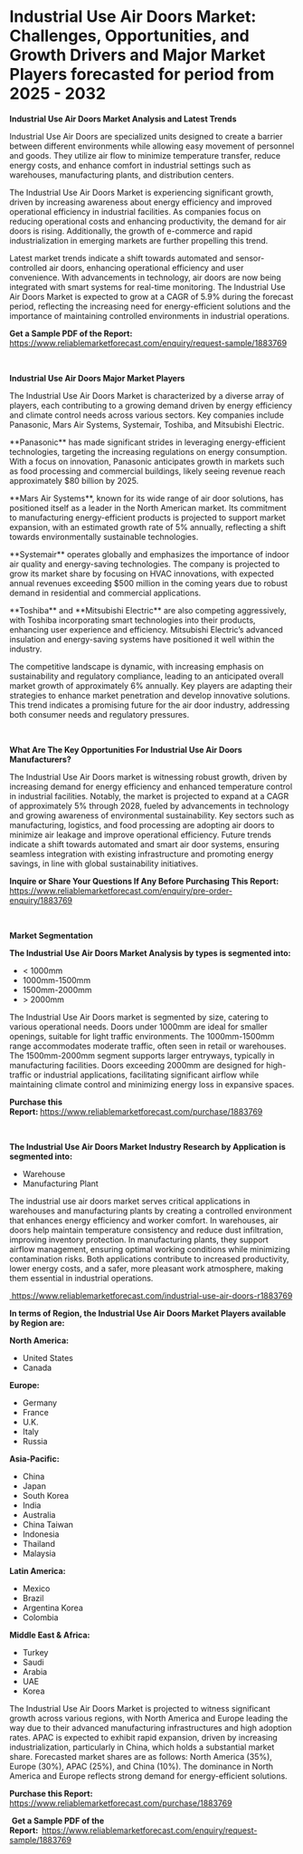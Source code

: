 <p><h1>Industrial Use Air Doors Market: Challenges, Opportunities, and Growth Drivers and Major Market Players forecasted for period from 2025 - 2032</h1></p><p><strong>Industrial Use Air Doors Market Analysis and Latest Trends</strong></p>
<p><p>Industrial Use Air Doors are specialized units designed to create a barrier between different environments while allowing easy movement of personnel and goods. They utilize air flow to minimize temperature transfer, reduce energy costs, and enhance comfort in industrial settings such as warehouses, manufacturing plants, and distribution centers. </p><p>The Industrial Use Air Doors Market is experiencing significant growth, driven by increasing awareness about energy efficiency and improved operational efficiency in industrial facilities. As companies focus on reducing operational costs and enhancing productivity, the demand for air doors is rising. Additionally, the growth of e-commerce and rapid industrialization in emerging markets are further propelling this trend. </p><p>Latest market trends indicate a shift towards automated and sensor-controlled air doors, enhancing operational efficiency and user convenience. With advancements in technology, air doors are now being integrated with smart systems for real-time monitoring. The Industrial Use Air Doors Market is expected to grow at a CAGR of 5.9% during the forecast period, reflecting the increasing need for energy-efficient solutions and the importance of maintaining controlled environments in industrial operations.</p></p>
<p><strong>Get a Sample PDF of the Report:&nbsp;</strong> <a href="https://www.reliablemarketforecast.com/enquiry/request-sample/1883769?utm_campaign=3445&utm_medium=2&utm_source=Github&utm_content=ia&utm_term=12042025&utm_id=industrial-use-air-doors">https://www.reliablemarketforecast.com/enquiry/request-sample/1883769</a></p>
<p>&nbsp;</p>
<p><strong>Industrial Use Air Doors Major Market Players</strong></p>
<p><p>The Industrial Use Air Doors Market is characterized by a diverse array of players, each contributing to a growing demand driven by energy efficiency and climate control needs across various sectors. Key companies include Panasonic, Mars Air Systems, Systemair, Toshiba, and Mitsubishi Electric.</p><p>**Panasonic** has made significant strides in leveraging energy-efficient technologies, targeting the increasing regulations on energy consumption. With a focus on innovation, Panasonic anticipates growth in markets such as food processing and commercial buildings, likely seeing revenue reach approximately $80 billion by 2025.</p><p>**Mars Air Systems**, known for its wide range of air door solutions, has positioned itself as a leader in the North American market. Its commitment to manufacturing energy-efficient products is projected to support market expansion, with an estimated growth rate of 5% annually, reflecting a shift towards environmentally sustainable technologies.</p><p>**Systemair** operates globally and emphasizes the importance of indoor air quality and energy-saving technologies. The company is projected to grow its market share by focusing on HVAC innovations, with expected annual revenues exceeding $500 million in the coming years due to robust demand in residential and commercial applications.</p><p>**Toshiba** and **Mitsubishi Electric** are also competing aggressively, with Toshiba incorporating smart technologies into their products, enhancing user experience and efficiency. Mitsubishi Electric’s advanced insulation and energy-saving systems have positioned it well within the industry.</p><p>The competitive landscape is dynamic, with increasing emphasis on sustainability and regulatory compliance, leading to an anticipated overall market growth of approximately 6% annually. Key players are adapting their strategies to enhance market penetration and develop innovative solutions. This trend indicates a promising future for the air door industry, addressing both consumer needs and regulatory pressures.</p></p>
<p>&nbsp;</p>
<p><strong>What Are The Key Opportunities For Industrial Use Air Doors Manufacturers?</strong></p>
<p><p>The Industrial Use Air Doors market is witnessing robust growth, driven by increasing demand for energy efficiency and enhanced temperature control in industrial facilities. Notably, the market is projected to expand at a CAGR of approximately 5% through 2028, fueled by advancements in technology and growing awareness of environmental sustainability. Key sectors such as manufacturing, logistics, and food processing are adopting air doors to minimize air leakage and improve operational efficiency. Future trends indicate a shift towards automated and smart air door systems, ensuring seamless integration with existing infrastructure and promoting energy savings, in line with global sustainability initiatives.</p></p>
<p><strong>Inquire or Share Your Questions If Any Before Purchasing This Report:</strong> <a href="https://www.reliablemarketforecast.com/enquiry/pre-order-enquiry/1883769?utm_campaign=3445&utm_medium=2&utm_source=Github&utm_content=ia&utm_term=12042025&utm_id=industrial-use-air-doors">https://www.reliablemarketforecast.com/enquiry/pre-order-enquiry/1883769</a></p>
<p>&nbsp;</p>
<p><strong>Market Segmentation</strong></p>
<p><strong>The Industrial Use Air Doors Market Analysis by types is segmented into:</strong></p>
<p><ul><li>< 1000mm</li><li>1000mm-1500mm</li><li>1500mm-2000mm</li><li>> 2000mm</li></ul></p>
<p><p>The Industrial Use Air Doors market is segmented by size, catering to various operational needs. Doors under 1000mm are ideal for smaller openings, suitable for light traffic environments. The 1000mm-1500mm range accommodates moderate traffic, often seen in retail or warehouses. The 1500mm-2000mm segment supports larger entryways, typically in manufacturing facilities. Doors exceeding 2000mm are designed for high-traffic or industrial applications, facilitating significant airflow while maintaining climate control and minimizing energy loss in expansive spaces.</p></p>
<p><strong>Purchase this Report:&nbsp;</strong><a href="https://www.reliablemarketforecast.com/purchase/1883769?utm_campaign=3445&utm_medium=2&utm_source=Github&utm_content=ia&utm_term=12042025&utm_id=industrial-use-air-doors">https://www.reliablemarketforecast.com/purchase/1883769</a></p>
<p>&nbsp;</p>
<p><strong>The Industrial Use Air Doors Market Industry Research by Application is segmented into:</strong></p>
<p><ul><li>Warehouse</li><li>Manufacturing Plant</li></ul></p>
<p><p>The industrial use air doors market serves critical applications in warehouses and manufacturing plants by creating a controlled environment that enhances energy efficiency and worker comfort. In warehouses, air doors help maintain temperature consistency and reduce dust infiltration, improving inventory protection. In manufacturing plants, they support airflow management, ensuring optimal working conditions while minimizing contamination risks. Both applications contribute to increased productivity, lower energy costs, and a safer, more pleasant work atmosphere, making them essential in industrial operations.</p></p>
<p><a href="https://www.reliablemarketforecast.com/industrial-use-air-doors-r1883769?utm_campaign=3445&utm_medium=2&utm_source=Github&utm_content=ia&utm_term=12042025&utm_id=industrial-use-air-doors">&nbsp;https://www.reliablemarketforecast.com/industrial-use-air-doors-r1883769</a></p>
<p><strong>In terms of Region, the Industrial Use Air Doors Market Players available by Region are:</strong></p>
<p>
    <p> <strong> North America: </strong>
        <ul>
            <li>United States</li>
            <li>Canada</li>
        </ul>
        </p> 
    <p> <strong> Europe: </strong>
        <ul>
            <li>Germany</li>
            <li>France</li>
            <li>U.K.</li>
            <li>Italy</li>
            <li>Russia</li>
        </ul>
        </p> 
    <p> <strong> Asia-Pacific: </strong>
        <ul>
            <li>China</li>
            <li>Japan</li>
            <li>South Korea</li>
            <li>India</li>
            <li>Australia</li>
            <li>China Taiwan</li>
            <li>Indonesia</li>
            <li>Thailand</li>
            <li>Malaysia</li>
        </ul>
        </p> 
    <p> <strong> Latin America: </strong>
        <ul>
            <li>Mexico</li>
            <li>Brazil</li>
            <li>Argentina Korea</li>
            <li>Colombia</li>
        </ul>
        </p> 
    <p> <strong> Middle East & Africa: </strong>
        <ul>
            <li>Turkey</li>
            <li>Saudi</li>
            <li>Arabia</li>
            <li>UAE</li>
            <li>Korea</li>
        </ul>
    </p>
    </p>
<p><p>The Industrial Use Air Doors Market is projected to witness significant growth across various regions, with North America and Europe leading the way due to their advanced manufacturing infrastructures and high adoption rates. APAC is expected to exhibit rapid expansion, driven by increasing industrialization, particularly in China, which holds a substantial market share. Forecasted market shares are as follows: North America (35%), Europe (30%), APAC (25%), and China (10%). The dominance in North America and Europe reflects strong demand for energy-efficient solutions.</p></p>
<p><strong>Purchase this Report: </strong><a href="https://www.reliablemarketforecast.com/purchase/1883769?utm_campaign=3445&utm_medium=2&utm_source=Github&utm_content=ia&utm_term=12042025&utm_id=industrial-use-air-doors">https://www.reliablemarketforecast.com/purchase/1883769</a></p>
<p>&nbsp;<strong>Get a Sample PDF of the Report:&nbsp;&nbsp;</strong><a href="https://www.reliablemarketforecast.com/enquiry/request-sample/1883769?utm_campaign=3445&utm_medium=2&utm_source=Github&utm_content=ia&utm_term=12042025&utm_id=industrial-use-air-doors">https://www.reliablemarketforecast.com/enquiry/request-sample/1883769</a></p>
<p><strong></strong></p>
<p><p></p><p></p><p></p></p>